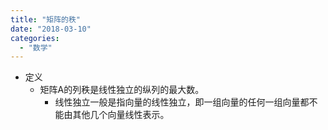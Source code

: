 ```yaml
---
title: "矩阵的秩"
date: "2018-03-10"
categories: 
  - "数学"
---
```


- 定义
    - 矩阵A的列秩是线性独立的纵列的最大数。
        - 线性独立一般是指向量的线性独立，即一组向量的任何一组向量都不能由其他几个向量线性表示。
